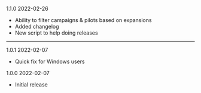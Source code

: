 1.1.0 2022-02-26

- Ability to filter campaigns & pilots based on expansions
- Added changelog
- New script to help doing releases

---

1.0.1 2022-02-07

- Quick fix for Windows users

1.0.0 2022-02-07

- Initial release

